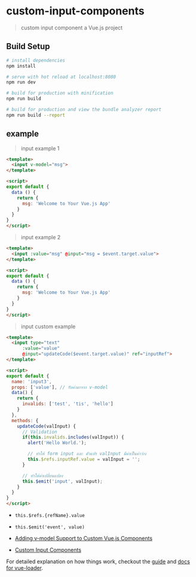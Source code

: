 # custom-input-components

> custom input component a Vue.js project

## Build Setup

``` bash
# install dependencies
npm install

# serve with hot reload at localhost:8080
npm run dev

# build for production with minification
npm run build

# build for production and view the bundle analyzer report
npm run build --report
```

## example
> input example 1
``` html
<template>
  <input v-model="msg">
</template>

<script>
export default {
  data () {
    return {
      msg: 'Welcome to Your Vue.js App'
    }
  }
}
</script>
```

> input example 2
``` html
<template>
  <input :value="msg" @input="msg = $event.target.value">
</template>

<script>
export default {
  data () {
    return {
      msg: 'Welcome to Your Vue.js App'
    }
  }
}
</script>
```

> input custom example
``` html
<template>
  <input type="text"
      :value="value"
      @input="updateCode($event.target.value)" ref="inputRef">
</template>

<script>
export default {
  name: 'input3',
  props: ['value'], // รับค่ามาจาก v-model
  data() {
    return {
      invalids: ['test', 'tis', 'hello']
    }
  },
  methods: {
    updateCode(valInput) {
      // Validation
      if(this.invalids.includes(valInput)) {
        alert('Hello World.');

        // ทำให้ form input และ ตัวแปร valInput มีค่าเป็นค่าว่าง
        this.$refs.inputRef.value = valInput = '';
      }

      // ทำให้ค่าเปลี่ยนแปลง
      this.$emit('input', valInput);
    }
  }
}
</script>
```
- `this.$refs.{refName}.value`
- `this.$emit('event', value)`

- [Adding v-model Support to Custom Vue.js Components](https://alligator.io/vuejs/add-v-model-support/)
- [Custom Input Components](https://laracasts.com/series/learn-vue-2-step-by-step/episodes/25)



For detailed explanation on how things work, checkout the [guide](http://vuejs-templates.github.io/webpack/) and [docs for vue-loader](http://vuejs.github.io/vue-loader).
